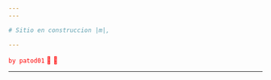 ```yaml
---
---

# Sitio en construccion |m|,

---
```


<span style="color: red;"> `by patod01` :ghost: :ghost: </span>

---
